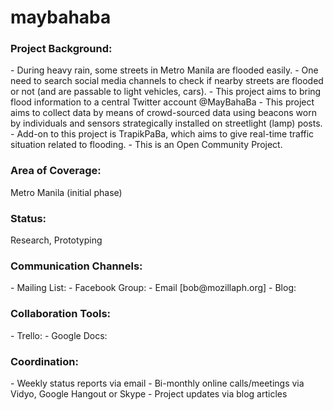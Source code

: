 # maybahaba

<h3>Project Background:</h3>
- During heavy rain, some streets in Metro Manila are flooded easily.
- One need to search social media channels to check if nearby streets are flooded or not (and are passable to light vehicles, cars).
- This project aims to bring flood information to a central Twitter account @MayBahaBa
- This project aims to collect data by means of crowd-sourced data using beacons worn by individuals and sensors strategically installed on streetlight (lamp) posts.
- Add-on to this project is TrapikPaBa, which aims to give real-time traffic situation related to flooding.
- This is an Open Community Project.
 
<h3>Area of Coverage:</h3>
Metro Manila (initial phase)

<h3>Status:</h3>
Research, Prototyping

<h3>Communication Channels:</h3>
- Mailing List:
- Facebook Group:
- Email [bob@mozillaph.org]
- Blog:

<h3>Collaboration Tools:</h3>
- Trello:
- Google Docs:

<h3>Coordination:</h3>
- Weekly status reports via email
- Bi-monthly online calls/meetings via Vidyo, Google Hangout or Skype
- Project updates via blog articles
